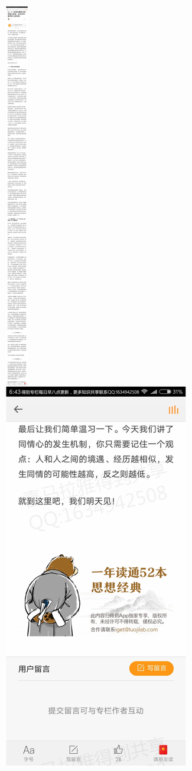 ![](../../images/2017年08月/XY0817如果你嫌新买的游艇太费油，你该怎样赢得别人的同情.jpg)
![](../../images/2017年08月/XY0817如果你嫌新买的游艇太费油，你该怎样赢得别人的同情2.jpg)

